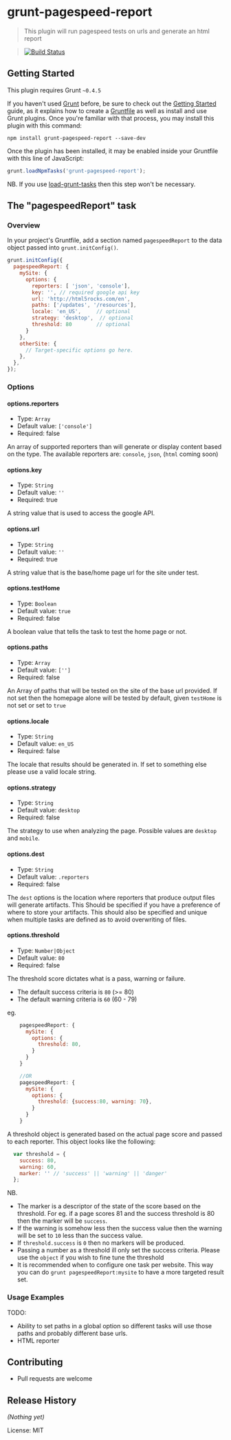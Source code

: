 # grunt-pagespeed-report

> This plugin will run pagespeed tests on urls and generate an html report

> [![Build Status](https://travis-ci.org/lwhiteley/grunt-pagespeed-report.svg?branch=master)](https://travis-ci.org/lwhiteley/grunt-pagespeed-report)

## Getting Started
This plugin requires Grunt `~0.4.5`

If you haven't used [Grunt](http://gruntjs.com/) before, be sure to check out the [Getting Started](http://gruntjs.com/getting-started) guide, as it explains how to create a [Gruntfile](http://gruntjs.com/sample-gruntfile) as well as install and use Grunt plugins. Once you're familiar with that process, you may install this plugin with this command:

```shell
npm install grunt-pagespeed-report --save-dev
```

Once the plugin has been installed, it may be enabled inside your Gruntfile with this line of JavaScript:

```js
grunt.loadNpmTasks('grunt-pagespeed-report');
```

NB. If you use [load-grunt-tasks](https://www.npmjs.org/package/load-grunt-tasks) then this step won't be necessary.

## The "pagespeedReport" task

### Overview
In your project's Gruntfile, add a section named `pagespeedReport` to the data object passed into `grunt.initConfig()`.

```js
grunt.initConfig({
  pagespeedReport: {
    mySite: {
      options: {
        reporters: [ 'json', 'console'],
        key: '', // required google api key
        url: 'http://html5rocks.com/en',
        paths: ['/updates', '/resources'],
        locale: 'en_US',     // optional
        strategy: 'desktop',  // optional
        threshold: 80        // optional
      }
    },
    otherSite: {
      // Target-specific options go here.
    },
  },
});
```

### Options

#### options.reporters
- Type: `Array`
- Default value: `['console']`
- Required: false

An array of supported reporters than will generate or display content based on the type.
The available reporters are: `console`, `json`, (`html` coming soon)

#### options.key
- Type: `String`
- Default value: `''`
- Required: true

A string value that is used to access the google API.

#### options.url
- Type: `String`
- Default value: `''`
- Required: true

A string value that is the base/home page url for the site under test.

#### options.testHome
- Type: `Boolean`
- Default value: `true`
- Required: false

A boolean value that tells the task to test the home page or not.
#### options.paths
- Type: `Array`
- Default value: `['']`
- Required: false

An Array of paths that will be tested on the site of the base url provided. If not set then the homepage alone will be tested by default, given `testHome` is not set or set to `true`

#### options.locale
- Type: `String`
- Default value: `en_US`
- Required: false

The locale that results should be generated in. If set to something else please use a valid locale string.

#### options.strategy
- Type: `String`
- Default value: `desktop`
- Required: false

The strategy to use when analyzing the page. Possible values are `desktop` and `mobile`.
#### options.dest
- Type: `String`
- Default value: `.reporters`
- Required: false

The `dest` options is the location where reporters that produce output files will generate artifacts. This Should be specified if you have a preference of where to store your artifacts. This should also be specified and unique when multiple tasks are defined as to avoid overwriting of files.

#### options.threshold
- Type: `Number|Object`
- Default value: `80`
- Required: false

The threshold score dictates what is a pass, warning or failure.
- The default success criteria is `80` (>= 80)
- The default warning criteria is `60` (60 - 79)

eg.

```js
    pagespeedReport: {
      mySite: {
        options: {
          threshold: 80,
        }
      }
    }

    //OR
    pagespeedReport: {
      mySite: {
        options: {
          threshold: {success:80, warning: 70},
        }
      }
    }

```
A threshold object is generated based on the actual page score and passed to each reporter. This object looks like the following:
```js
  var threshold = {
    success: 80,
    warning: 60,
    marker: '' // 'success' || 'warning' || 'danger'
  };
```
NB.
- The marker is a descriptor of the state of the score based on the threshold.
For eg. if a page scores 81 and the success threshold is 80 then the marker will be `success`.
- If the warning is somehow less then the success value then the warning will be set to `10` less than the success value.
- If `threshold.success` is `0` then no markers will be produced.
- Passing a number as a threshold ill only set the success criteria. Please use the `object` if you wish to fine tune the threshold
- It is recommended when to configure one task per website. This way you can do `grunt pagespeedReport:mysite` to have a more targeted result set.

### Usage Examples
TODO:
- Ability to set paths in a global option so different tasks will use those paths and probably different base urls.
- HTML reporter

## Contributing
- Pull requests are welcome

## Release History
_(Nothing yet)_

License: MIT
